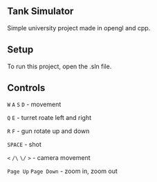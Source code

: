 ## Tank Simulator
Simple university project made in opengl and cpp.


## Setup
To run this project, open the .sln file.

 
## Controls
`W` `A` `S` `D` - movement

`Q` `E` - turret roate left and right

`R` `F` - gun rotate up and down

`SPACE` - shot


`<` `/\` `\/` `>` - camera movement

`Page Up` `Page Down` - zoom in, zoom out
